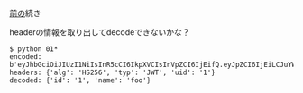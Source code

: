 [前の](../../20161030/example_jwt)続き

headerの情報を取り出してdecodeできないかな？

```
$ python 01*
encoded: b'eyJhbGciOiJIUzI1NiIsInR5cCI6IkpXVCIsInVpZCI6IjEifQ.eyJpZCI6IjEiLCJuYW1lIjoiZm9vIn0.DSEfL8u8isCmwpF2Itd8Ie9fMpSC6rYXTKr8XS3HyS0'
headers: {'alg': 'HS256', 'typ': 'JWT', 'uid': '1'}
decoded: {'id': '1', 'name': 'foo'}
```

